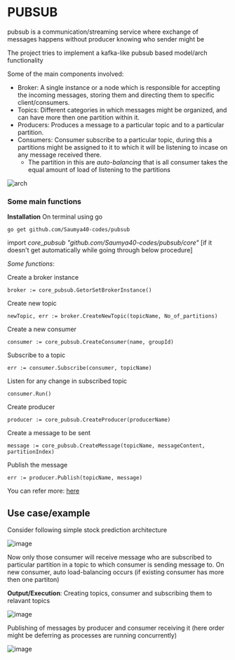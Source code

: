 # PUBSUB
pubsub is a communication/streaming service where exchange of messages happens without producer knowing who sender might be

The project tries to implement a kafka-like pubsub based model/arch functionality

Some of the main components involved:

- Broker: A single instance or a node which is responsible for accepting the incoming messages, storing them and directing them to specific client/consumers.
- Topics: Different categories in which messages might be organized, and can have more then one partition within it.
- Producers: Produces a message to a particular topic and to a particular partition.
- Consumers: Consumer subscribe to a particular topic, during this a partitions might be assigned to it to which it will be listening to incase on any message received there.
    - The partition in this are *auto-balancing* that is all consumer takes the equal amount of load of listening to the partitions

![arch](https://github.com/Saumya40-codes/pubsub/assets/115284013/f71c763e-0bbd-4ef3-90a4-557404573de9)

### Some main functions

**Installation**
On terminal using go
```
go get github.com/Saumya40-codes/pubsub
```

import *core_pubsub "github.com/Saumya40-codes/pubsub/core"*   [if it doesn't get automatically while going through below procedure]

*Some functions*:

Create a broker instance

```
broker := core_pubsub.GetorSetBrokerInstance()
```

Create new topic

```
newTopic, err := broker.CreateNewTopic(topicName, No_of_partitions)
```

Create a new consumer
```
consumer := core_pubsub.CreateConsumer(name, groupId)
```

Subscribe to a topic

```
err := consumer.Subscribe(consumer, topicName)
```

Listen for any change in subscribed topic

```
consumer.Run()
```

Create producer

```
producer := core_pubsub.CreateProducer(producerName)
```

Create a message to be sent

```
message := core_pubsub.CreateMessage(topicName, messageContent, partitionIndex)
```

Publish the message

```
err := producer.Publish(topicName, message)
```

You can refer more: [here](https://github.com/Saumya40-codes/pubsub/blob/master/main.go)

## Use case/example

Consider following simple stock prediction architecture

![image](https://github.com/Saumya40-codes/pubsub/assets/115284013/10a70e6e-10f3-43fd-a85d-adab557d40ae)

Now only those consumer will receive message who are subscribed to particular partition in a topic to which consumer is sending message to. 
On new consumer, auto load-balancing occurs (if existing consumer has more then one partiton)

**Output/Execution**:
Creating topics, consumer and subscribing them to relavant topics 

![image](https://github.com/Saumya40-codes/pubsub/assets/115284013/a44fcdf9-3652-4770-a35d-b00e2d45f8d6)

Publishing of messages by producer and consumer receiving it (here order might be deferring as processes are running concurrently)

![image](https://github.com/Saumya40-codes/pubsub/assets/115284013/891a7291-849e-4010-b958-9c92b2545e00)

